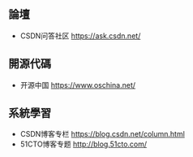 ## 論壇
* CSDN问答社区
https://ask.csdn.net/

## 開源代碼
* 开源中国
https://www.oschina.net/

## 系統學習
* CSDN博客专栏 
https://blog.csdn.net/column.html
* 51CTO博客专题
http://blog.51cto.com/
